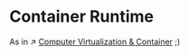 # Container Runtime



As in ↗ [Computer Virtualization & Container](../🏂%20Computer%20Virtualization%20&%20Containers/Computer%20Virtualization%20&%20Container.md) ;)


